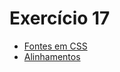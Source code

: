 # Exercício 17

<ul>
    <li><a href="https://kryotsz.github.io/Exercicios_Curso_em_Video/HTML5_CSS3/Exercicios/ex017/fonte01.html">Fontes em CSS</a></li>
    <li><a href="https://kryotsz.github.io/Exercicios_Curso_em_Video/HTML5_CSS3/Exercicios/ex017/fonte02.html">Alinhamentos</a></li>
</ul>